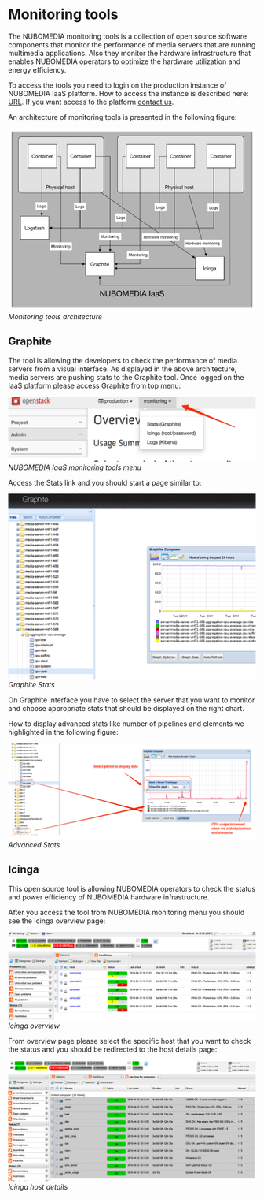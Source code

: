 # Monitoring tools

The NUBOMEDIA monitoring tools is a collection of open source software components that monitor the performance of media servers that are running multimedia applications.
Also they monitor the hardware infrastructure that enables NUBOMEDIA operators to optimize the hardware utilization and energy efficiency.

To access the tools you need to login on the production instance of NUBOMEDIA IaaS platform. How to access the instance is described here: [URL]( https://www.nubomedia.eu/redmine/projects/nubomedia/wiki/Accessing_NUBOMEDIA_PaaS). If you want access to the platform [contact us](mailto:nubomedia-dev@googlegroups.com). 

An architecture of monitoring tools is presented in the following figure:

![Monitoring tools architecture](../img/monitoring-tools-arch.png)
*Monitoring tools architecture*

## Graphite

The tool is allowing the developers to check the performance of media servers from a visual interface. As displayed in the above architecture, media servers are pushing stats to the Graphite tool.
Once logged on the IaaS platform please access Graphite from top menu:

![NUBOMEDIA IaaS monitoring tools menu](../img/monitoring_menu.png)
*NUBOMEDIA IaaS monitoring tools menu*

Access the Stats link and you should start a page similar to:

![Graphite stats](../img/graphite_stats.png)
*Graphite Stats*

On Graphite interface you have to select the server that you want to monitor and choose appropriate stats that should be displayed on the right chart.

How to display advanced stats like number of pipelines and elements we highlighted in the following figure:

![Advanced stats](../img/advanced_stats.png)
*Advanced Stats*

## Icinga

This open source tool is allowing NUBOMEDIA operators to check the status and power efficiency of NUBOMEDIA hardware infrastructure.

After you access the tool from NUBOMEDIA monitoring menu you should see the Icinga overview page:

![Icinga overview](../img/icinga_overview.png)
*Icinga overview*

From overview page please select the specific host that you want to check the status and you should be redirected to the host details page:

![Icinga host details](../img/icinga_details.png)
*Icinga host details*

